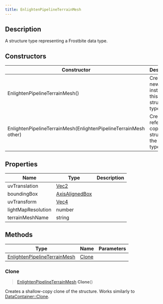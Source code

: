 ```yaml
---
title: EnlightenPipelineTerrainMesh
---
```

## Description

A structure type representing a Frostbite data type.

## Constructors

| Constructor                                                      | Description                                              |
| ---------------------------------------------------------------- | -------------------------------------------------------- |
| EnlightenPipelineTerrainMesh()                                   | Create a new instance of this structure type.            |
| EnlightenPipelineTerrainMesh(EnlightenPipelineTerrainMesh other) | Create a reference copy of a structure of the same type. |

## Properties

| Name               | Type                                                  | Description |
| ------------------ | ----------------------------------------------------- | ----------- |
| uvTranslation      | [Vec2](/vext/ref/shared/class/vec2)                     |             |
| boundingBox        | [AxisAlignedBox](/vext/ref/shared/class/axisalignedbox) |             |
| uvTransform        | [Vec4](/vext/ref/shared/class/vec4)                     |             |
| lightMapResolution | number                                                |             |
| terrainMeshName    | string                                                |             |

## Methods

| Type                                                         | Name            | Parameters |
| ------------------------------------------------------------ | --------------- | ---------- |
| [EnlightenPipelineTerrainMesh](EnlightenPipelineTerrainMesh) | [Clone](#clone) |            |

### Clone

> [EnlightenPipelineTerrainMesh](EnlightenPipelineTerrainMesh) **Clone**()

Creates a shallow-copy clone of the structure. Works similarly to [DataContainer::Clone](/vext/ref/shared/class/datacontainer#clone).
